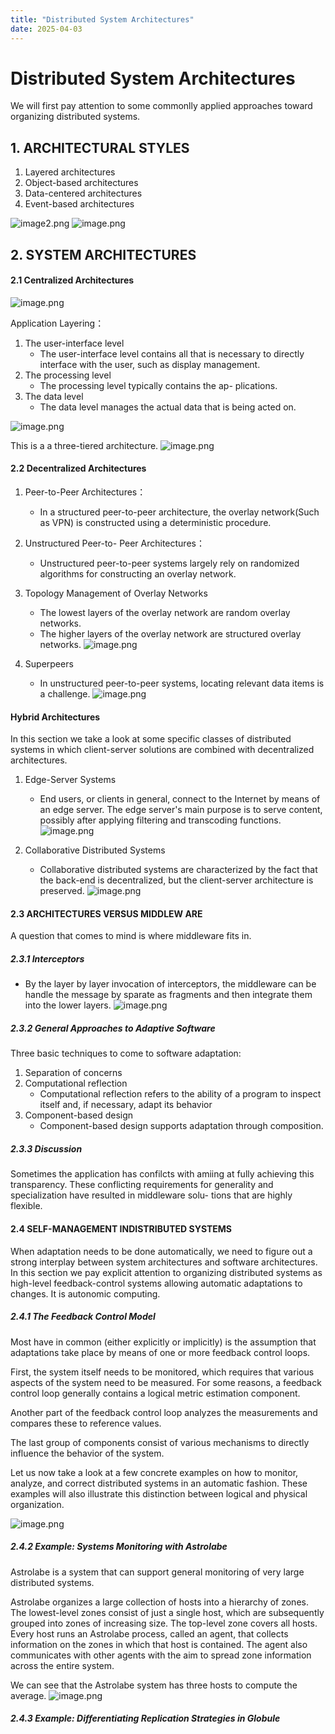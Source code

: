 ```yaml
---
title: "Distributed System Architectures"
date: 2025-04-03
---
```


# Distributed System Architectures

We will first pay attention to some commonlly applied approaches toward organizing distributed systems.

## 1. ARCHITECTURAL STYLES

1. Layered architectures
2. Object-based architectures 
3. Data-centered architectures 
4. Event-based architectures

![image2.png](../assets/image2.png)
![image.png](../assets/image3.png)

## 2. SYSTEM ARCHITECTURES

#### 2.1 Centralized Architectures
![image.png](../assets/image4.png)

Application Layering：

1. The user-interface level
    - The user-interface level contains all that is necessary to directly interface with the user, such as display management. 
2. The processing level
    - The processing level typically contains the ap- plications.
3. The data level
    - The data level manages the actual data that is being acted on.

![image.png](../assets/image5.png)

This is a a three-tiered architecture.
![image.png](../assets/image6.png)

#### 2.2 Decentralized Architectures

1. Peer-to-Peer Architectures：
    - In a structured peer-to-peer architecture, the overlay network(Such as VPN) is constructed using a deterministic procedure. 

2. Unstructured Peer-to- Peer Architectures：
    - Unstructured peer-to-peer systems largely rely on randomized algorithms for constructing an overlay network.

3. Topology Management of Overlay Networks
    - The lowest layers of the overlay network are random overlay networks.
    - The higher layers of the overlay network are structured overlay networks.
![image.png](../assets/image7.png)

4. Superpeers
    - In unstructured peer-to-peer systems, locating relevant data items is a challenge.
![image.png](../assets/image8.png)

#### Hybrid Architectures

In this section we take a look at some specific classes of distributed systems in which client-server solutions are combined with decentralized architectures.

1. Edge-Server Systems
    - End users, or clients in general, connect to the Internet by means of an edge server. The edge server's main purpose is to serve content, possibly after applying filtering and transcoding functions.
![image.png](../assets/image9.png)

2. Collaborative Distributed Systems
    - Collaborative distributed systems are characterized by the fact that the back-end is decentralized, but the client-server architecture is preserved.
![image.png](../assets/image10.png)

#### 2.3 ARCHITECTURES VERSUS MIDDLEW ARE
A question that comes to mind is where middleware fits in.

##### 2.3.1 Interceptors
- By the layer by layer invocation of interceptors, the middleware can be handle the message by sparate as fragments and then integrate them into the lower layers.
![image.png](../assets/image11.png)

##### 2.3.2 General Approaches to Adaptive Software
Three basic techniques to come to software adaptation:
1. Separation of concerns 
2. Computational reflection 
    - Computational reflection refers to the ability of a program to inspect itself and, if necessary, adapt its behavior
3. Component-based design
    - Component-based design supports adaptation through composition.
##### 2.3.3 Discussion
Sometimes the application has confilcts with amiing at fully achieving this transparency. These conflicting requirements for generality and specialization have resulted in middleware solu- tions that are highly flexible.

#### 2.4 SELF-MANAGEMENT INDISTRIBUTED SYSTEMS
When adaptation needs to be done automatically, we need to figure out a strong interplay between system architectures and software architectures. In this section we pay explicit attention to organizing distributed systems as high-level feedback-control systems allowing automatic adaptations to changes. It is autonomic computing.

##### 2.4.1 The Feedback Control Model
Most have in common (either explicitly or implicitly) is the assumption that adaptations take place by means of one or more feedback control loops.

First, the system itself needs to be monitored, which requires that various aspects of the system need to be measured. For some reasons, a feedback control loop generally contains a logical metric estimation component.

Another part of the feedback control loop analyzes the measurements and compares these to reference values.

The last group of components consist of various mechanisms to directly influence the behavior of the system.

Let us now take a look at a few concrete examples on how to monitor, analyze, and correct distributed systems in an automatic fashion. These examples will also illustrate this distinction between logical and physical organization.

![image.png](../assets/image12.png)

##### 2.4.2 Example: Systems Monitoring with Astrolabe

Astrolabe is a system that can support general monitoring of very large distributed systems.

Astrolabe organizes a large collection of hosts into a hierarchy of zones. The lowest-level zones consist of just a single host, which are subsequently grouped into zones of increasing size. The top-level zone covers all hosts. Every host runs an Astrolabe process, called an agent, that collects information on the zones in which that host is contained. The agent also communicates with other agents with the aim to spread zone information across the entire system.

We can see that the Astrolabe system has three hosts to compute the average.
![image.png](../assets/image13.png)

##### 2.4.3 Example: Differentiating Replication Strategies in Globule














